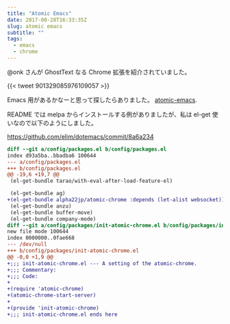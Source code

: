 ```yaml
---
title: "Atomic Emacs"
date: 2017-08-28T16:33:35Z
slug: atomic emacs
subtitle: ""
tags:
  - emacs
  - chrome
---
```


@onk さんが GhostText なる Chrome 拡張を紹介されていました。<!--more-->

{{< tweet 901329085976109057 >}} 

Emacs 用があるかなーと思って探したらありました。 [atomic-emacs](https://github.com/alpha22jp/atomic-chrome "atomic-emacs").

README では melpa からインストールする例がありましたが、私は el-get 使いなので以下のようにしました。

<https://github.com/elim/dotemacs/commit/8a6a234>

```diff
diff --git a/config/packages.el b/config/packages.el
index d93a5ba..bbadba6 100644
--- a/config/packages.el
+++ b/config/packages.el
@@ -19,6 +19,7 @@
 (el-get-bundle tarao/with-eval-after-load-feature-el)

 (el-get-bundle ag)
+(el-get-bundle alpha22jp/atomic-chrome :depends (let-alist websocket))
 (el-get-bundle anzu)
 (el-get-bundle buffer-move)
 (el-get-bundle company-mode)
diff --git a/config/packages/init-atomic-chrome.el b/config/packages/init-atomic-chrome.el
new file mode 100644
index 0000000..0fae668
--- /dev/null
+++ b/config/packages/init-atomic-chrome.el
@@ -0,0 +1,9 @@
+;;; init-atomic-chrome.el --- A setting of the atomic-chrome.
+;;; Commentary:
+;;; Code:
+
+(require 'atomic-chrome)
+(atomic-chrome-start-server)
+
+(provide 'init-atomic-chrome)
+;;; init-atomic-chrome.el ends here
```
